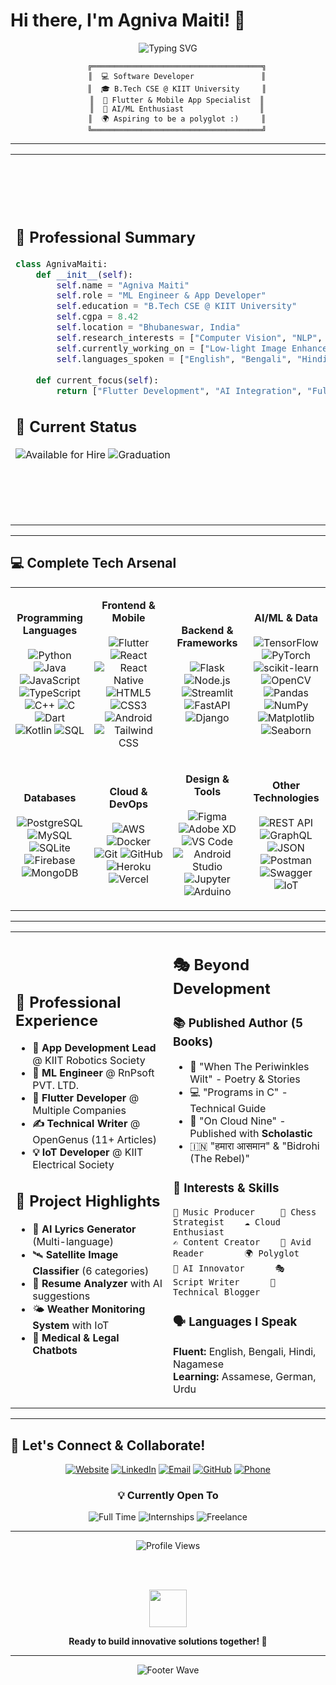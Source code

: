 # Hi there, I'm Agniva Maiti! 👋

<div align="center">
  <img src="https://readme-typing-svg.herokuapp.com?font=Fira+Code&size=30&duration=3000&pause=1000&color=36BCF7&center=true&vCenter=true&width=600&lines=Full+Stack+Developer;ML+Engineer+%26+App+Developer;Building+Amazing+Applications;Always+Learning%2C+Always+Growing" alt="Typing SVG" />
</div>

<div align="center">
  
```ascii
    ╔══════════════════════════════════════╗
    ║  💻 Software Developer               ║
    ║  🎓 B.Tech CSE @ KIIT University     ║
    ║  📱 Flutter & Mobile App Specialist  ║
    ║  🤖 AI/ML Enthusiast                 ║
    ║  🌍 Aspiring to be a polyglot :)     ║
    ╚══════════════════════════════════════╝
```

</div>

---

<table>
<tr>
<td width="50%">

## 💼 Professional Summary
```python
class AgnivaMaiti:
    def __init__(self):
        self.name = "Agniva Maiti"
        self.role = "ML Engineer & App Developer"
        self.education = "B.Tech CSE @ KIIT University"
        self.cgpa = 8.42
        self.location = "Bhubaneswar, India"
        self.research_interests = ["Computer Vision", "NLP", "Deep Learning"]
        self.currently_working_on = ["Low-light Image Enhancement", "AI Chatbots"]
        self.languages_spoken = ["English", "Bengali", "Hindi", "Nagamese", "Assamese"]
        
    def current_focus(self):
        return ["Flutter Development", "AI Integration", "Full Stack"]
```

## 🎯 Current Status
![Available for Hire](https://img.shields.io/badge/Status-Available%20for%20Hire-brightgreen?style=for-the-badge)
![Graduation](https://img.shields.io/badge/Graduation-May%202026-blue?style=for-the-badge&logo=calendar)

</td>
<td width="50%">

## 📊 GitHub Analytics
<div align="center">
  <img src="https://github-readme-stats.vercel.app/api/top-langs/?username=AgnivaMaiti&layout=compact&langs_count=8&theme=tokyonight&hide_border=true"/>
</div>

## 🏆 Key Achievements
- 📱 **10+ Mobile Applications** built with Flutter
- 🤖 **AI Chatbots** for legal and medical domains
- 📄 **11 Technical Articles** published
- 📚 **5 Books Published** including with Scholastic
- 🏢 **Multiple Internships** at top companies

</td>
</tr>
</table>

---

## 💻 Complete Tech Arsenal

<div align="center">

<table>
<tr>
<td align="center" width="25%">

**Programming Languages**
<br><br>
![Python](https://img.shields.io/badge/Python-3776ab?style=flat-square&logo=python&logoColor=white)
![Java](https://img.shields.io/badge/Java-007396?style=flat-square&logo=java&logoColor=white)
![JavaScript](https://img.shields.io/badge/JavaScript-f7df1e?style=flat-square&logo=javascript&logoColor=black)
![TypeScript](https://img.shields.io/badge/TypeScript-3178c6?style=flat-square&logo=typescript&logoColor=white)
![C++](https://img.shields.io/badge/C++-00599c?style=flat-square&logo=cplusplus&logoColor=white)
![C](https://img.shields.io/badge/C-a8b9cc?style=flat-square&logo=c&logoColor=black)
![Dart](https://img.shields.io/badge/Dart-0175c2?style=flat-square&logo=dart&logoColor=white)
![Kotlin](https://img.shields.io/badge/Kotlin-0095d5?style=flat-square&logo=kotlin&logoColor=white)
![SQL](https://img.shields.io/badge/SQL-336791?style=flat-square&logo=postgresql&logoColor=white)

</td>
<td align="center" width="25%">

**Frontend & Mobile**
<br><br>
![Flutter](https://img.shields.io/badge/Flutter-02569b?style=flat-square&logo=flutter&logoColor=white)
![React](https://img.shields.io/badge/React-61dafb?style=flat-square&logo=react&logoColor=black)
![React Native](https://img.shields.io/badge/React_Native-20232a?style=flat-square&logo=react&logoColor=61dafb)
![HTML5](https://img.shields.io/badge/HTML5-e34f26?style=flat-square&logo=html5&logoColor=white)
![CSS3](https://img.shields.io/badge/CSS3-1572b6?style=flat-square&logo=css3&logoColor=white)
![Android](https://img.shields.io/badge/Android-3ddc84?style=flat-square&logo=android&logoColor=white)
![Tailwind CSS](https://img.shields.io/badge/Tailwind_CSS-38b2ac?style=flat-square&logo=tailwind-css&logoColor=white)

</td>
<td align="center" width="25%">

**Backend & Frameworks**
<br><br>
![Flask](https://img.shields.io/badge/Flask-000000?style=flat-square&logo=flask&logoColor=white)
![Node.js](https://img.shields.io/badge/Node.js-339933?style=flat-square&logo=nodedotjs&logoColor=white)
![Streamlit](https://img.shields.io/badge/Streamlit-ff4b4b?style=flat-square&logo=streamlit&logoColor=white)
![FastAPI](https://img.shields.io/badge/FastAPI-009688?style=flat-square&logo=fastapi&logoColor=white)
![Django](https://img.shields.io/badge/Django-092e20?style=flat-square&logo=django&logoColor=white)

</td>
<td align="center" width="25%">

**AI/ML & Data**
<br><br>
![TensorFlow](https://img.shields.io/badge/TensorFlow-ff6f00?style=flat-square&logo=tensorflow&logoColor=white)
![PyTorch](https://img.shields.io/badge/PyTorch-ee4c2c?style=flat-square&logo=pytorch&logoColor=white)
![scikit-learn](https://img.shields.io/badge/scikit--learn-f7931e?style=flat-square&logo=scikit-learn&logoColor=white)
![OpenCV](https://img.shields.io/badge/OpenCV-5c3ee8?style=flat-square&logo=opencv&logoColor=white)
![Pandas](https://img.shields.io/badge/Pandas-150458?style=flat-square&logo=pandas&logoColor=white)
![NumPy](https://img.shields.io/badge/NumPy-013243?style=flat-square&logo=numpy&logoColor=white)
![Matplotlib](https://img.shields.io/badge/Matplotlib-11557c?style=flat-square&logo=plotly&logoColor=white)
![Seaborn](https://img.shields.io/badge/Seaborn-3776ab?style=flat-square&logo=python&logoColor=white)

</td>
</tr>
<tr>
<td align="center">

**Databases**
<br><br>
![PostgreSQL](https://img.shields.io/badge/PostgreSQL-336791?style=flat-square&logo=postgresql&logoColor=white)
![MySQL](https://img.shields.io/badge/MySQL-4479a1?style=flat-square&logo=mysql&logoColor=white)
![SQLite](https://img.shields.io/badge/SQLite-003b57?style=flat-square&logo=sqlite&logoColor=white)
![Firebase](https://img.shields.io/badge/Firebase-ffca28?style=flat-square&logo=firebase&logoColor=black)
![MongoDB](https://img.shields.io/badge/MongoDB-47a248?style=flat-square&logo=mongodb&logoColor=white)

</td>
<td align="center">

**Cloud & DevOps**
<br><br>
![AWS](https://img.shields.io/badge/AWS-232f3e?style=flat-square&logo=amazon-aws&logoColor=white)
![Docker](https://img.shields.io/badge/Docker-2496ed?style=flat-square&logo=docker&logoColor=white)
![Git](https://img.shields.io/badge/Git-f05032?style=flat-square&logo=git&logoColor=white)
![GitHub](https://img.shields.io/badge/GitHub-181717?style=flat-square&logo=github&logoColor=white)
![Heroku](https://img.shields.io/badge/Heroku-430098?style=flat-square&logo=heroku&logoColor=white)
![Vercel](https://img.shields.io/badge/Vercel-000000?style=flat-square&logo=vercel&logoColor=white)

</td>
<td align="center">

**Design & Tools**
<br><br>
![Figma](https://img.shields.io/badge/Figma-f24e1e?style=flat-square&logo=figma&logoColor=white)
![Adobe XD](https://img.shields.io/badge/Adobe_XD-ff61f6?style=flat-square&logo=adobe-xd&logoColor=white)
![VS Code](https://img.shields.io/badge/VS_Code-007acc?style=flat-square&logo=visual-studio-code&logoColor=white)
![Android Studio](https://img.shields.io/badge/Android_Studio-3ddc84?style=flat-square&logo=android-studio&logoColor=white)
![Jupyter](https://img.shields.io/badge/Jupyter-f37626?style=flat-square&logo=jupyter&logoColor=white)
![Arduino](https://img.shields.io/badge/Arduino-00979d?style=flat-square&logo=arduino&logoColor=white)

</td>
<td align="center">

**Other Technologies**
<br><br>
![REST API](https://img.shields.io/badge/REST_API-02569b?style=flat-square&logo=api&logoColor=white)
![GraphQL](https://img.shields.io/badge/GraphQL-e10098?style=flat-square&logo=graphql&logoColor=white)
![JSON](https://img.shields.io/badge/JSON-000000?style=flat-square&logo=json&logoColor=white)
![Postman](https://img.shields.io/badge/Postman-ff6c37?style=flat-square&logo=postman&logoColor=white)
![Swagger](https://img.shields.io/badge/Swagger-85ea2d?style=flat-square&logo=swagger&logoColor=black)
![IoT](https://img.shields.io/badge/IoT-0066cc?style=flat-square&logo=internet-of-things&logoColor=white)

</td>
</tr>
</table>

</div>

---

<table>
<tr>
<td width="50%">

## 💼 Professional Experience
- **🏢 App Development Lead** @ KIIT Robotics Society
- **🤖 ML Engineer** @ RnPsoft PVT. LTD.
- **📱 Flutter Developer** @ Multiple Companies
- **✍️ Technical Writer** @ OpenGenus (11+ Articles)
- **💡 IoT Developer** @ KIIT Electrical Society

## 🎨 Project Highlights
- 🎵 **AI Lyrics Generator** (Multi-language)
- 🛰️ **Satellite Image Classifier** (6 categories)
- 📄 **Resume Analyzer** with AI suggestions
- 🌤️ **Weather Monitoring System** with IoT
- 🏥 **Medical & Legal Chatbots**

</td>
<td width="50%">

## 🎭 Beyond Development
### 📚 Published Author (5 Books)
- 📖 "When The Periwinkles Wilt" - Poetry & Stories
- 💻 "Programs in C" - Technical Guide  
- 🌟 "On Cloud Nine" - Published with **Scholastic**
- 🇮🇳 "हमारा आसमान" & "Bidrohi (The Rebel)"

### 🎯 Interests & Skills
```
🎵 Music Producer     🏓 Chess Strategist    ☁️ Cloud Enthusiast
✍️ Content Creator    📖 Avid Reader        🌍 Polyglot
🤖 AI Innovator      🎭 Script Writer      📝 Technical Blogger
```

### 🗣️ Languages I Speak
**Fluent:** English, Bengali, Hindi, Nagamese  
**Learning:** Assamese, German, Urdu

</td>
</tr>
</table>

---

## 🤝 Let's Connect & Collaborate!

<div align="center">
  
[![Website](https://img.shields.io/badge/Website-agniva.tech-00C7B7?style=for-the-badge&logo=google-chrome&logoColor=white)](https://www.agniva.tech)
[![LinkedIn](https://img.shields.io/badge/LinkedIn-0077B5?style=for-the-badge&logo=linkedin&logoColor=white)](https://linkedin.com/in/agnivamaiti)
[![Email](https://img.shields.io/badge/Email-D14836?style=for-the-badge&logo=gmail&logoColor=white)](mailto:maitiagniva@gmail.com)
[![GitHub](https://img.shields.io/badge/GitHub-100000?style=for-the-badge&logo=github&logoColor=white)](https://github.com/AgnivaMaiti)
[![Phone](https://img.shields.io/badge/Phone-25D366?style=for-the-badge&logo=whatsapp&logoColor=white)](tel:8729806726)

### 💡 Currently Open To
![Full Time](https://img.shields.io/badge/Full_Time_Positions-Available-brightgreen?style=flat-square)
![Internships](https://img.shields.io/badge/Internships-Available-blue?style=flat-square)
![Freelance](https://img.shields.io/badge/Freelance_Projects-Available-orange?style=flat-square)

</div>

---

<div align="center">
  <img src="https://komarev.com/ghpvc/?username=AgnivaMaiti&label=Profile%20Views&color=0e75b6&style=flat" alt="Profile Views" />
  
  <br><br>
  
  <img src="https://raw.githubusercontent.com/TheDudeThatCode/TheDudeThatCode/master/Assets/Developer.gif" width="60"/>
  
  **Ready to build innovative solutions together! 🚀**
</div>

---

<div align="center">
  <img src="https://capsule-render.vercel.app/api?type=waving&color=gradient&height=80&section=footer" alt="Footer Wave"/>
</div>
